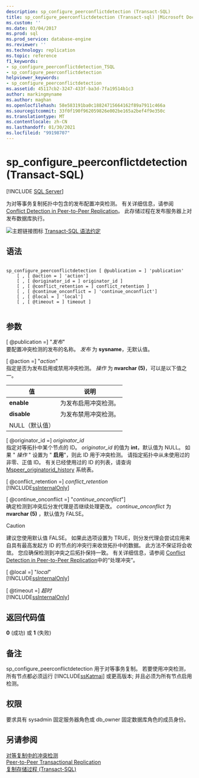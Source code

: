```yaml
---
description: sp_configure_peerconflictdetection (Transact-SQL)
title: sp_configure_peerconflictdetection (Transact-sql) |Microsoft Docs
ms.custom: ''
ms.date: 03/04/2017
ms.prod: sql
ms.prod_service: database-engine
ms.reviewer: ''
ms.technology: replication
ms.topic: reference
f1_keywords:
- sp_configure_peerconflictdetection_TSQL
- sp_configure_peerconflictdetection
helpviewer_keywords:
- sp_configure_peerconflictdetection
ms.assetid: 45117cb2-3247-433f-ba3d-7fa19514b1c3
author: markingmyname
ms.author: maghan
ms.openlocfilehash: 58e583191ba0c18824715664162f89a7911c466a
ms.sourcegitcommit: 33f0f190f962059826e002be165a2bef4f9e350c
ms.translationtype: MT
ms.contentlocale: zh-CN
ms.lasthandoff: 01/30/2021
ms.locfileid: "99198707"
---
```

# <a name="sp_configure_peerconflictdetection-transact-sql"></a>sp_configure_peerconflictdetection (Transact-SQL)
[!INCLUDE [SQL Server](../../includes/applies-to-version/sqlserver.md)]

  为对等事务复制拓扑中包含的发布配置冲突检测。 有关详细信息，请参阅 [Conflict Detection in Peer-to-Peer Replication](../../relational-databases/replication/transactional/peer-to-peer-conflict-detection-in-peer-to-peer-replication.md)。 此存储过程在发布服务器上对发布数据库执行。  
  
 ![主题链接图标](../../database-engine/configure-windows/media/topic-link.gif "“主题链接”图标") [Transact-SQL 语法约定](../../t-sql/language-elements/transact-sql-syntax-conventions-transact-sql.md)  
  
## <a name="syntax"></a>语法  
  
```  
  
sp_configure_peerconflictdetection [ @publication = ] 'publication'  
    [ , [ @action = ] 'action']  
    [ , [ @originator_id = ] originator_id ]  
    [ , [ @conflict_retention = ] conflict_retention ]  
    [ , [ @continue_onconflict = ] 'continue_onconflict']  
    [ , [ @local = ] 'local']  
    [ , [ @timeout = ] timeout ]  
  
```  
  
## <a name="arguments"></a>参数  
 [ @publication =] "*发布*"  
 要配置冲突检测的发布的名称。 *发布* 为 **sysname**，无默认值。  
  
 [ @action =] "*action*"  
 指定是否为发布启用或禁用冲突检测。 *操作* 为 **nvarchar (5)**，可以是以下值之一。  
  
|值|说明|  
|-----------|-----------------|  
|**enable**|为发布启用冲突检测。|  
|**disable**|为发布禁用冲突检测。|  
|NULL（默认值）||  
  
 [ @originator_id =] *originator_id*  
 指定对等拓扑中某个节点的 ID。 *originator_id* 的值为 **int**，默认值为 NULL。 如果 " *操作* " 设置为 " **启用**"，则此 ID 用于冲突检测。 请指定拓扑中从未使用过的非零、正值 ID。 有关已经使用过的 ID 的列表，请查询 [Mspeer_originatorid_history](../../relational-databases/system-tables/mspeer-originatorid-history-transact-sql.md) 系统表。  
  
 [ @conflict_retention =] *conflict_retention*  
 [!INCLUDE[ssInternalOnly](../../includes/ssinternalonly-md.md)]  
  
 [ @continue_onconflict =] "*continue_onconflict*"]  
 确定检测到冲突后分发代理是否继续处理更改。 *continue_onconflict* 为 **nvarchar (5)** ，默认值为 FALSE。  
  
> [!CAUTION]  
>  建议您使用默认值 FALSE。 如果此选项设置为 TRUE，则分发代理会尝试应用来自具有最高发起方 ID 的节点的冲突行来收敛拓扑中的数据。 此方法不保证将会收敛。 您应确保检测到冲突之后拓扑保持一致。 有关详细信息，请参阅 [Conflict Detection in Peer-to-Peer Replication](../../relational-databases/replication/transactional/peer-to-peer-conflict-detection-in-peer-to-peer-replication.md)中的“处理冲突”。  
  
 [ @local =] "*local*"  
 [!INCLUDE[ssInternalOnly](../../includes/ssinternalonly-md.md)]  
  
 [ @timeout =] *超时*  
 [!INCLUDE[ssInternalOnly](../../includes/ssinternalonly-md.md)]  
  
## <a name="return-code-values"></a>返回代码值  
 **0** (成功) 或 **1** (失败)   
  
## <a name="remarks"></a>备注  
 sp_configure_peerconflictdetection 用于对等事务复制。 若要使用冲突检测，所有节点都必须运行 [!INCLUDE[ssKatmai](../../includes/sskatmai-md.md)] 或更高版本; 并且必须为所有节点启用检测。  
  
## <a name="permissions"></a>权限  
 要求具有 sysadmin 固定服务器角色或 db_owner 固定数据库角色的成员身份。  
  
## <a name="see-also"></a>另请参阅  
 [对等复制中的冲突检测](../../relational-databases/replication/transactional/peer-to-peer-conflict-detection-in-peer-to-peer-replication.md)   
 [Peer-to-Peer Transactional Replication](../../relational-databases/replication/transactional/peer-to-peer-transactional-replication.md)   
 [复制存储过程 (Transact-SQL)](../../relational-databases/system-stored-procedures/replication-stored-procedures-transact-sql.md)  
  
  
